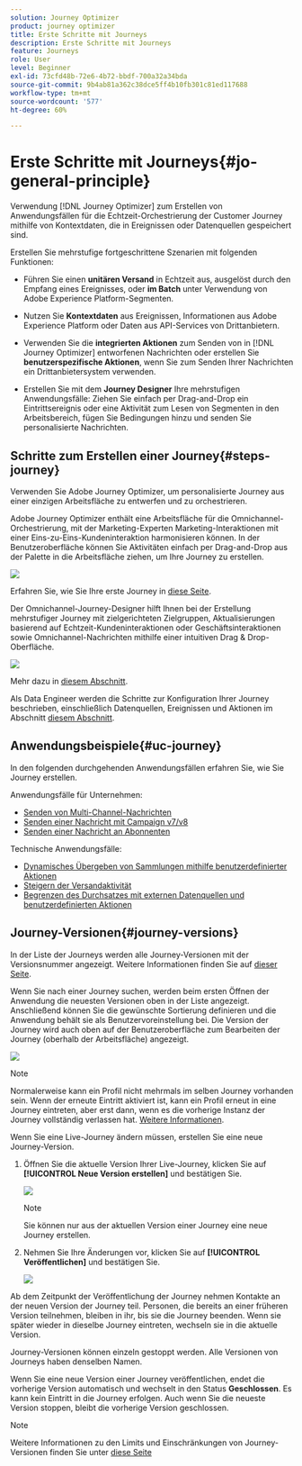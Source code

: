 ```yaml
---
solution: Journey Optimizer
product: journey optimizer
title: Erste Schritte mit Journeys
description: Erste Schritte mit Journeys
feature: Journeys
role: User
level: Beginner
exl-id: 73cfd48b-72e6-4b72-bbdf-700a32a34bda
source-git-commit: 9b4ab81a362c38dce5ff4b10fb301c81ed117688
workflow-type: tm+mt
source-wordcount: '577'
ht-degree: 60%

---
```



# Erste Schritte mit Journeys{#jo-general-principle}

Verwendung [!DNL Journey Optimizer] zum Erstellen von Anwendungsfällen für die Echtzeit-Orchestrierung der Customer Journey mithilfe von Kontextdaten, die in Ereignissen oder Datenquellen gespeichert sind.

Erstellen Sie mehrstufige fortgeschrittene Szenarien mit folgenden Funktionen:

* Führen Sie einen **unitären Versand** in Echtzeit aus, ausgelöst durch den Empfang eines Ereignisses, oder **im Batch** unter Verwendung von Adobe Experience Platform-Segmenten.

* Nutzen Sie **Kontextdaten** aus Ereignissen, Informationen aus Adobe Experience Platform oder Daten aus API-Services von Drittanbietern.

* Verwenden Sie die **integrierten Aktionen** zum Senden von in [!DNL Journey Optimizer] entworfenen Nachrichten oder erstellen Sie **benutzerspezifische Aktionen**, wenn Sie zum Senden Ihrer Nachrichten ein Drittanbietersystem verwenden.

* Erstellen Sie mit dem **Journey Designer** Ihre mehrstufigen Anwendungsfälle: Ziehen Sie einfach per Drag-and-Drop ein Eintrittsereignis oder eine Aktivität zum Lesen von Segmenten in den Arbeitsbereich, fügen Sie Bedingungen hinzu und senden Sie personalisierte Nachrichten.

## Schritte zum Erstellen einer Journey{#steps-journey}

Verwenden Sie Adobe Journey Optimizer, um personalisierte Journey aus einer einzigen Arbeitsfläche zu entwerfen und zu orchestrieren.

Adobe Journey Optimizer enthält eine Arbeitsfläche für die Omnichannel-Orchestrierung, mit der Marketing-Experten Marketing-Interaktionen mit einer Eins-zu-Eins-Kundeninteraktion harmonisieren können. In der Benutzeroberfläche können Sie Aktivitäten einfach per Drag-and-Drop aus der Palette in die Arbeitsfläche ziehen, um Ihre Journey zu erstellen.

![](assets/interface-journeys.png)

Erfahren Sie, wie Sie Ihre erste Journey in [diese Seite](journey-gs.md).

Der Omnichannel-Journey-Designer hilft Ihnen bei der Erstellung mehrstufiger Journey mit zielgerichteten Zielgruppen, Aktualisierungen basierend auf Echtzeit-Kundeninteraktionen oder Geschäftsinteraktionen sowie Omnichannel-Nachrichten mithilfe einer intuitiven Drag &amp; Drop-Oberfläche.

![](assets/journey38.png)

Mehr dazu in [diesem Abschnitt](using-the-journey-designer.md).

Als Data Engineer werden die Schritte zur Konfiguration Ihrer Journey beschrieben, einschließlich Datenquellen, Ereignissen und Aktionen im Abschnitt [diesem Abschnitt](../configuration/about-data-sources-events-actions.md).


## Anwendungsbeispiele{#uc-journey}

In den folgenden durchgehenden Anwendungsfällen erfahren Sie, wie Sie Journey erstellen.

Anwendungsfälle für Unternehmen:

* [Senden von Multi-Channel-Nachrichten](journeys-uc.md)
* [Senden einer Nachricht mit Campaign v7/v8](campaign-classic-use-case.md)
* [Senden einer Nachricht an Abonnenten](message-to-subscribers-uc.md)

Technische Anwendungsfälle:

* [Dynamisches Übergeben von Sammlungen mithilfe benutzerdefinierter Aktionen](collections.md)
* [Steigern der Versandaktivität](ramp-up-deliveries-uc.md)
* [Begrenzen des Durchsatzes mit externen Datenquellen und benutzerdefinierten Aktionen](limit-throughput.md)

## Journey-Versionen{#journey-versions}

In der Liste der Journeys werden alle Journey-Versionen mit der Versionsnummer angezeigt. Weitere Informationen finden Sie auf [dieser Seite](../building-journeys/using-the-journey-designer.md).

Wenn Sie nach einer Journey suchen, werden beim ersten Öffnen der Anwendung die neuesten Versionen oben in der Liste angezeigt. Anschließend können Sie die gewünschte Sortierung definieren und die Anwendung behält sie als Benutzervoreinstellung bei. Die Version der Journey wird auch oben auf der Benutzeroberfläche zum Bearbeiten der Journey (oberhalb der Arbeitsfläche) angezeigt.

![](assets/journeyversions1.png)

>[!NOTE]
>
>Normalerweise kann ein Profil nicht mehrmals im selben Journey vorhanden sein. Wenn der erneute Eintritt aktiviert ist, kann ein Profil erneut in eine Journey eintreten, aber erst dann, wenn es die vorherige Instanz der Journey vollständig verlassen hat. [Weitere Informationen](end-journey.md).

Wenn Sie eine Live-Journey ändern müssen, erstellen Sie eine neue Journey-Version.

1. Öffnen Sie die aktuelle Version Ihrer Live-Journey, klicken Sie auf **[!UICONTROL Neue Version erstellen]** und bestätigen Sie.

   ![](assets/journeyversions2.png)

   >[!NOTE]
   >
   >Sie können nur aus der aktuellen Version einer Journey eine neue Journey erstellen.

1. Nehmen Sie Ihre Änderungen vor, klicken Sie auf **[!UICONTROL Veröffentlichen]** und bestätigen Sie.

   ![](assets/journeyversions3.png)

Ab dem Zeitpunkt der Veröffentlichung der Journey nehmen Kontakte an der neuen Version der Journey teil. Personen, die bereits an einer früheren Version teilnehmen, bleiben in ihr, bis sie die Journey beenden. Wenn sie später wieder in dieselbe Journey eintreten, wechseln sie in die aktuelle Version.

Journey-Versionen können einzeln gestoppt werden. Alle Versionen von Journeys haben denselben Namen.

Wenn Sie eine neue Version einer Journey veröffentlichen, endet die vorherige Version automatisch und wechselt in den Status **Geschlossen**. Es kann kein Eintritt in die Journey erfolgen. Auch wenn Sie die neueste Version stoppen, bleibt die vorherige Version geschlossen.

>[!NOTE]
>
>Weitere Informationen zu den Limits und Einschränkungen von Journey-Versionen finden Sie unter [diese Seite](../start/guardrails.md#journey-versions-limitations)